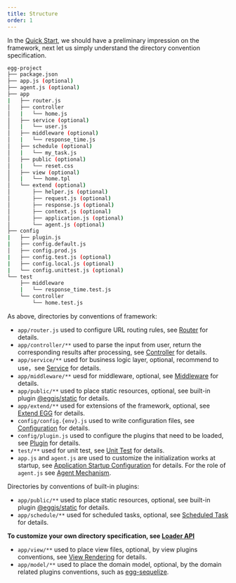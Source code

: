 ```yaml
---
title: Structure
order: 1
---
```


In the [Quick Start](../intro/quickstart.md), we should have a preliminary impression on the framework, next let us simply understand the directory convention specification.

```bash
egg-project
├── package.json
├── app.js (optional)
├── agent.js (optional)
├── app
|   ├── router.js
│   ├── controller
│   |   └── home.js
│   ├── service (optional)
│   |   └── user.js
│   ├── middleware (optional)
│   |   └── response_time.js
│   ├── schedule (optional)
│   |   └── my_task.js
│   ├── public (optional)
│   |   └── reset.css
│   ├── view (optional)
│   |   └── home.tpl
│   └── extend (optional)
│       ├── helper.js (optional)
│       ├── request.js (optional)
│       ├── response.js (optional)
│       ├── context.js (optional)
│       ├── application.js (optional)
│       └── agent.js (optional)
├── config
|   ├── plugin.js
|   ├── config.default.js
│   ├── config.prod.js
|   ├── config.test.js (optional)
|   ├── config.local.js (optional)
|   └── config.unittest.js (optional)
└── test
    ├── middleware
    |   └── response_time.test.js
    └── controller
        └── home.test.js
```

As above, directories by conventions of framework:

- `app/router.js` used to configure URL routing rules, see [Router](./router.md) for details.
- `app/controller/**` used to parse the input from user, return the corresponding results after processing, see [Controller](./controller.md) for details.
- `app/service/**` used for business logic layer, optional, recommend to use，see [Service](./service.md) for details.
- `app/middleware/**` uesd for middleware, optional, see [Middleware](./middleware.md) for details.
- `app/public/**` used to place static resources, optional, see built-in plugin [@eggjs/static](https://github.com/eggjs/static) for details.
- `app/extend/**` used for extensions of the framework, optional, see [Extend EGG](./extend.md) for details.
- `config/config.{env}.js` used to write configuration files, see [Configuration](./config.md) for details.
- `config/plugin.js` used to configure the plugins that need to be loaded, see [Plugin](./plugin.md) for details.
- `test/**` used for unit test, see [Unit Test](../core/unittest.md) for details.
- `app.js` and `agent.js` are used to customize the initialization works at startup, see [Application Startup Configuration](./app-start.md) for details. For the role of `agent.js` see [Agent Mechanism](../core/cluster-and-ipc.md#agent-mechanism).

Directories by conventions of built-in plugins:

- `app/public/**` used to place static resources, optional, see built-in plugin [@eggjs/static](https://github.com/eggjs/static) for details.
- `app/schedule/**` used for scheduled tasks, optional, see [Scheduled Task](./schedule.md) for details.

**To customize your own directory specification, see [Loader API](../advanced/loader.md)**

- `app/view/**` used to place view files, optional, by view plugins conventions, see [View Rendering](../core/view.md) for details.
- `app/model/**` used to place the domain model, optional, by the domain related plugins conventions, such as [egg-sequelize](https://github.com/eggjs/egg-sequelize).
